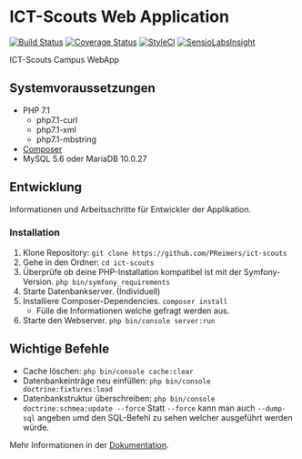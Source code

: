 # ICT-Scouts Web Application

[![Build Status](https://travis-ci.org/PReimers/ict-scouts.svg?branch=master)](https://travis-ci.org/PReimers/ict-scouts) [![Coverage Status](https://coveralls.io/repos/github/PReimers/ict-scouts/badge.svg?branch=master)](https://coveralls.io/github/PReimers/ict-scouts?branch=master) [![StyleCI](https://styleci.io/repos/74136676/shield?branch=master)](https://styleci.io/repos/74136676) [![SensioLabsInsight](https://insight.sensiolabs.com/projects/83636cb1-9998-402c-bb9b-7f8b215b1bfd/mini.png)](https://insight.sensiolabs.com/projects/83636cb1-9998-402c-bb9b-7f8b215b1bfd) 

ICT-Scouts Campus WebApp

## Systemvoraussetzungen

* PHP 7.1
  * php7.1-curl
  * php7.1-xml
  * php7.1-mbstring
* [Composer](https://getcomposer.org/)
* MySQL 5.6 oder MariaDB 10.0.27

## Entwicklung

Informationen und Arbeitsschritte für Entwickler der Applikation.

### Installation

1. Klone Repository: `git clone https://github.com/PReimers/ict-scouts`
2. Gehe in den Ordner: `cd ict-scouts`
3. Überprüfe ob deine PHP-Installation kompatibel ist mit der Symfony-Version. `php bin/symfony_requirements`
4. Starte Datenbankserver. (Individuell)
5. Installiere Composer-Dependencies. `composer install`
   * Fülle die Informationen welche gefragt werden aus.
6. Starte den Webserver. `php bin/console server:run`

## Wichtige Befehle

* Cache löschen: `php bin/console cache:clear`
* Datenbankeinträge neu einfüllen: `php bin/console doctrine:fixtures:load`
* Datenbankstruktur überschreiben: `php bin/console doctrine:schmea:update --force` Statt `--force` kann man auch 
`--dump-sql` angeben umd den SQL-Befehl zu sehen welcher ausgeführt werden würde.


Mehr Informationen in der [Dokumentation](src/AppBundle/Resources/doc/index.rst).
